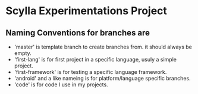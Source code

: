 # Scylla Experimentations Project

## Naming Conventions for branches are

- 'master' is template branch to create branches from. it should always be empty.
- 'first-lang' is for first project in a specific language, usuly a simple project.
- 'first-framework' is for testing a specific language framework.
- 'android' and a like nameing is for platform/language specific branches.
- 'code' is for code I use in my projects.
